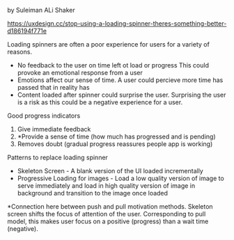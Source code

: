 by Suleiman ALi Shaker

https://uxdesign.cc/stop-using-a-loading-spinner-theres-something-better-d186194f771e

Loading spinners are often a poor experience for users for a variety of reasons.
- No feedback to the user on time left ot load or progress
This could provoke an emotional response from a user
- Emotions affect our sense of time.
A user could percieve more time has passed that in reality has
- Content loaded after spinner could surprise the user.
Surprising the user is a risk as this could be a negative experience for a user.

Good progress indicators
1) Give immediate feedback
2) *Provide a sense of time (how much has progressed and is pending)
3) Removes doubt (gradual progress reassures people app is working)

Patterns to replace loading spinner
- Skeleton Screen - A blank version of the UI loaded incrementally
- Progressive Loading for images - Load a low quality version of image to serve immediately and load in high quality version of image in background and transition to the image once loaded

*Connection here between push and pull motivation methods. Skeleton screen shifts the focus of attention of the user. Corresponding to pull model, this makes user focus on a positive (progress) than a wait time (negative).
